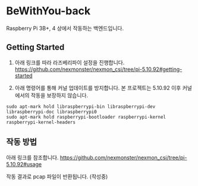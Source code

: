 # BeWithYou-back
Raspberry Pi 3B+, 4 상에서 작동하는 백엔드입니다.

## Getting Started
1. 아래 링크를 따라 라즈베리파이 설정을 진행합니다.
https://github.com/nexmonster/nexmon_csi/tree/pi-5.10.92#getting-started

2. 아래 명령어를 통해 커널 업데이트를 방지합니다.
본 프로젝트는 5.10.92 이후 커널에서의 작동을 보장하지 않습니다.
```
sudo apt-mark hold libraspberrypi-bin libraspberrypi-dev libraspberrypi-doc libraspberrypi0
sudo apt-mark hold raspberrypi-bootloader raspberrypi-kernel raspberrypi-kernel-headers
```

## 작동 방법
아래 링크를 참조합니다.
https://github.com/nexmonster/nexmon_csi/tree/pi-5.10.92#usage

작동 결과로 pcap 파일이 반환됩니다.
(작성중)
